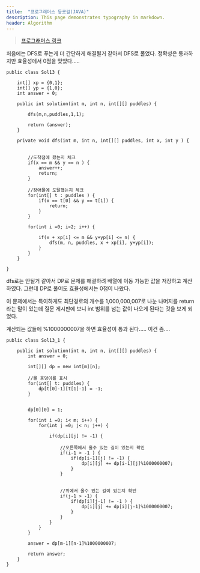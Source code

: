 ```yaml
---
title:  "프로그래머스 등굣길(JAVA)"
description: This page demonstrates typography in markdown.
header: Algorithm
---
```


> [프로그래머스 링크](https://programmers.co.kr/learn/courses/30/lessons/42898) 



처음에는 DFS로 푸는게 더 간단하게 해결될거 같아서 DFS로 풀었다.
정확성은 통과하지만 효율성에서 0점을 맞았다.....

```
public class Sol13 {
	
	int[] xp = {0,1};
	int[] yp = {1,0};
	int answer = 0;
	
    public int solution(int m, int n, int[][] puddles) {
                     
    	dfs(m,n,puddles,1,1);
        
        return (answer);
    }
    
    private void dfs(int m, int n, int[][] puddles, int x, int y ) {
    
    	   	
    	//도착점에 왔는지 체크
    	if(x == m && y == n ) {
    		answer++;
    		return;
    	}
    	
    	//장애물에 도달했는지 체크
    	for(int[] t : puddles ) {
    		if(x == t[0] && y == t[1]) {
    			return;
    		}
    	}
    	
    	for(int i =0; i<2; i++) {
 	
    		if(x + xp[i] <= m && y+yp[i] <= n) {
    			dfs(m, n, puddles, x + xp[i], y+yp[i]);
    		}
    	}
    }

}
```

dfs로는 안될거 같아서 DP로 문제를 해결하려 배열에 이동 가능한 값을 저장하고 계산하였다.
그런데 DP로 풀어도 효율성에서는 0점이 나왔다.

이 문제에서는 특이하게도 최단경로의 개수를 1,000,000,007로 나눈 나머지를 return 라는 말이 있는데 질문 게시판에 보니 int 범위를 넘는 값이 나오게 된다는 것을 보게 되었다.

계산되는 값들에 %1000000007을 하면 효율성이 통과 된다.....
이건 좀....

```
public class Sol13_1 {

    public int solution(int m, int n, int[][] puddles) {
        int answer = 0;
        
        int[][] dp = new int[m][n];
        
        //물 웅덩이를 표시
        for(int[] t: puddles) {        	
        	dp[t[0]-1][t[1]-1] = -1;
        }
        
        
        dp[0][0] = 1;
        
        for(int i =0; i< m; i++) {
        	for(int j =0; j< n; j++) {
        		
        		if(dp[i][j] != -1) {
        			
        			//오른쪽에서 올수 있는 길이 있는지 확인
            		if(i-1 > -1 ) {            			
            			if(dp[i-1][j] != -1) {
            				dp[i][j] += dp[i-1][j]%1000000007;
            			}        			
            		} 
            		

            		//위에서 올수 있는 길이 있는지 확인
            		if(j-1 > -1) {
            			if(dp[i][j-1] != -1 ) {
            				dp[i][j] += dp[i][j-1]%1000000007;
            			}        			
            		}	
        		}
        	}
        }	
        
        answer = dp[m-1][n-1]%1000000007;
        
        return answer;
    }
}
```

